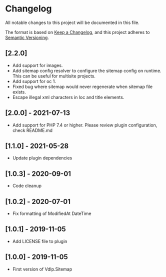 # Changelog
All notable changes to this project will be documented in this file.

The format is based on [Keep a Changelog](https://keepachangelog.com/en/1.0.0/),
and this project adheres to [Semantic Versioning](https://semver.org/spec/v2.0.0.html).

## [2.2.0]

* Add support for images.
* Add sitemap config resolver to configure the sitemap config on runtime. This can be useful for multisite projects.
* Add support for oc 1.
* Fixed bug where sitemap would never regenerate when sitemap file exists.
* Escape illegal xml characters in loc and title elements.

## [2.0.0] - 2021-07-13

* Add support for PHP 7.4 or higher. Please review plugin configuration, check README.md

## [1.1.0] - 2021-05-28

* Update plugin dependencies

## [1.0.3] - 2020-09-01

* Code cleanup

## [1.0.2] - 2020-07-01

* Fix formatting of ModifiedAt DateTime

## [1.0.1] - 2019-11-05

* Add LICENSE file to plugin

## [1.0.0] - 2019-11-05

* First version of Vdlp.Sitemap
